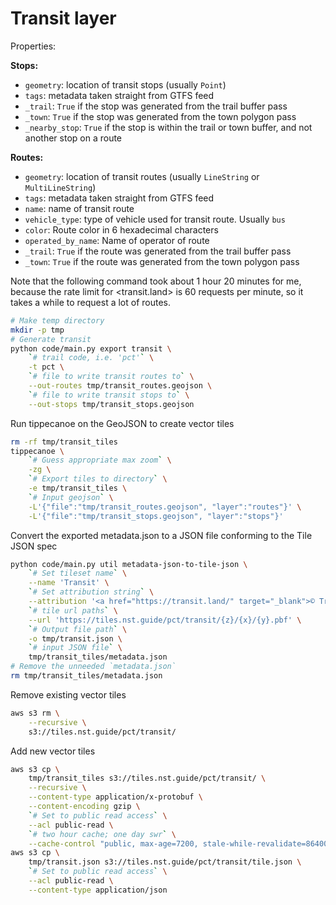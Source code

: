 # Transit layer

Properties:

**Stops:**

- `geometry`: location of transit stops (usually `Point`)
- `tags`: metadata taken straight from GTFS feed
- `_trail`: `True` if the stop was generated from the trail buffer pass
- `_town`: `True` if the stop was generated from the town polygon pass
- `_nearby_stop`: `True` if the stop is within the trail or town buffer, and not another stop on a route

**Routes:**

- `geometry`: location of transit routes (usually `LineString` or `MultiLineString`)
- `tags`: metadata taken straight from GTFS feed
- `name`: name of transit route
- `vehicle_type`: type of vehicle used for transit route. Usually `bus`
- `color`: Route color in 6 hexadecimal characters
- `operated_by_name`: Name of operator of route
- `_trail`: `True` if the route was generated from the trail buffer pass
- `_town`: `True` if the route was generated from the town polygon pass

Note that the following command took about 1 hour 20 minutes for me, because the
rate limit for <transit.land> is 60 requests per minute, so it takes a while to
request a lot of routes.

```bash
# Make temp directory
mkdir -p tmp
# Generate transit
python code/main.py export transit \
    `# trail code, i.e. 'pct'` \
    -t pct \
    `# file to write transit routes to` \
    --out-routes tmp/transit_routes.geojson \
    `# file to write transit stops to` \
    --out-stops tmp/transit_stops.geojson
```

Run tippecanoe on the GeoJSON to create vector tiles
```bash
rm -rf tmp/transit_tiles
tippecanoe \
    `# Guess appropriate max zoom` \
    -zg \
    `# Export tiles to directory` \
    -e tmp/transit_tiles \
    `# Input geojson` \
    -L'{"file":"tmp/transit_routes.geojson", "layer":"routes"}' \
    -L'{"file":"tmp/transit_stops.geojson", "layer":"stops"}'
```

Convert the exported metadata.json to a JSON file conforming to the Tile JSON
spec
```bash
python code/main.py util metadata-json-to-tile-json \
    `# Set tileset name` \
    --name 'Transit' \
    `# Set attribution string` \
    --attribution '<a href="https://transit.land/" target="_blank">© Transitland</a>' \
    `# tile url paths` \
    --url 'https://tiles.nst.guide/pct/transit/{z}/{x}/{y}.pbf' \
    `# Output file path` \
    -o tmp/transit.json \
    `# input JSON file` \
    tmp/transit_tiles/metadata.json
# Remove the unneeded `metadata.json`
rm tmp/transit_tiles/metadata.json
```

Remove existing vector tiles
```bash
aws s3 rm \
    --recursive \
    s3://tiles.nst.guide/pct/transit/
```

Add new vector tiles
```bash
aws s3 cp \
    tmp/transit_tiles s3://tiles.nst.guide/pct/transit/ \
    --recursive \
    --content-type application/x-protobuf \
    --content-encoding gzip \
    `# Set to public read access` \
    --acl public-read \
    `# two hour cache; one day swr` \
    --cache-control "public, max-age=7200, stale-while-revalidate=86400"
aws s3 cp \
    tmp/transit.json s3://tiles.nst.guide/pct/transit/tile.json \
    `# Set to public read access` \
    --acl public-read \
    --content-type application/json
```
